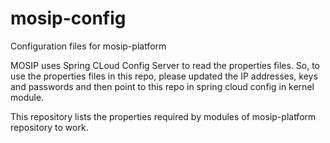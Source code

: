 # mosip-config
Configuration files for mosip-platform

MOSIP uses Spring CLoud Config Server to read the properties files. So, to use the properties files in this repo, please updated the IP addresses, keys and passwords and then point to this repo in spring cloud config in kernel module.

<p> This repository lists the properties required by modules of mosip-platform repository to work. </p>

